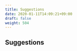 ```yaml
---
title: Suggestions
date: 2020-01-11T14:09:21+09:00
draft: false
weight: 504
---
```


## Suggestions
